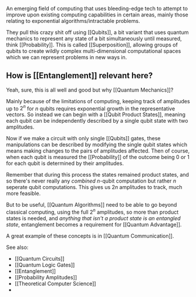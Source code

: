 An emerging field of computing that uses bleeding-edge tech to attempt to improve upon existing computing capabilities in certain areas, mainly those relating to exponential algorithms/intractable problems.

They pull this crazy shit off using [[Qubits]], a bit variant that uses quantum mechanics to represent any state of a bit simultaneously until measured, think [[Probability]]. This is called [[Superposition]], allowing groups of qubits to create wildly complex multi-dimensional computational spaces which we can represent problems in new ways in.

## How is [[Entanglement]] relevant here?

Yeah, sure, this is all well and good but why [[Quantum Mechanics]]?

Mainly because of the limitations of computing, keeping track of amplitudes up to $2^n$ for $n$ qubits requires exponential growth in the representative vectors. So instead we can begin with a [[Qubit Product States]], meaning each qubit can be independently described by a single qubit state with two amplitudes.

Now if we make a circuit with only single [[Qubits]] gates, these manipulations can be described by modifying the single qubit states which means making changes to the pairs of amplitudes affected. Then of course, when each qubit is measured the [[Probability]] of the outcome being 0 or 1 for each qubit is determined by their amplitudes.

Remember that during this process the states remained product states, and so there's never really any *combined* $n$-qubit computation but rather $n$ seperate qubit computations. This gives us $2n$ amplitudes to track, much more feasible.

But to be useful, [[Quantum Algorithms]] need to be able to go beyond classical computing, using the full $2^n$ amplitudes, so more than product states is needed, and *anything that isn't a product state is an entangled state*, entanglement becomes a requirement for [[Quantum Advantage]].

A great example of these concepts is in [[Quantum Communication]].


See also:
- [[Quantum Circuits]]
- [[Quantum Logic Gates]]
- [[Entanglement]] 
- [[Probability Amplitudes]]
- [[Theoretical Computer Science]]
- 
